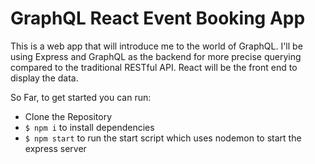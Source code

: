 # GraphQL React Event Booking App

This is a web app that will introduce me to the world of GraphQL. I'll be using Express and GraphQL as the backend for more precise querying compared to the traditional RESTful API. React will be the front end to display the data.

So Far, to get started you can run:

- Clone the Repository
- `$ npm i` to install dependencies
- `$ npm start` to run the start script which uses nodemon to start the express server 